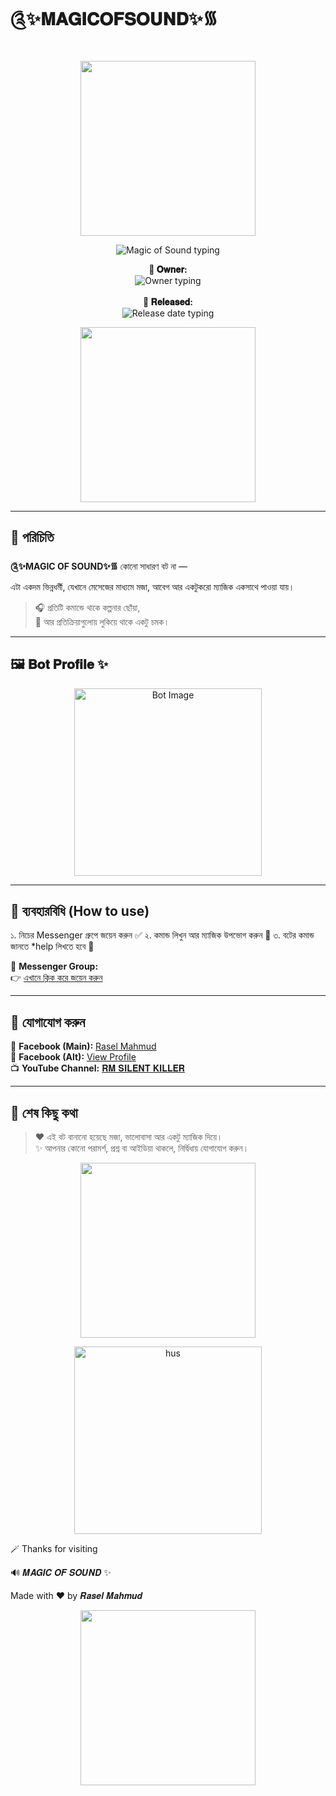 # ༊✨𝐌𝐀𝐆𝐈𝐂𝐎𝐅𝐒𝐎𝐔𝐍𝐃✨᯾

<p align="center">
  <img src="https://i.imgur.com/LyHic3i.gif" width="280"/>
</p>

<p align="center">
  <img src="http://readme-typing-svg.herokuapp.com?color=00ffff&center=true&vCenter=true&lines=༊✨MAGIC+OF+SOUND✨᯾" alt="Magic of Sound typing"/>
</p>

<p align="center">
  <strong>👑 𝐎𝐰𝐧𝐞𝐫:</strong><br>
  <img src="http://readme-typing-svg.herokuapp.com?color=ff69b4&center=true&vCenter=true&lines=𝗥𝗮𝘀𝗲𝗹+𝗠𝗮𝗵𝗺𝘂𝗱" alt="Owner typing"/><br><br>
  <strong>📅 𝐑𝐞𝐥𝐞𝐚𝐬𝐞𝐝:</strong><br>
  <img src="http://readme-typing-svg.herokuapp.com?color=ff1493&center=true&vCenter=true&lines=28/07/2025" alt="Release date typing"/>
</p>

<p align="center">
  <img src="https://i.imgur.com/LyHic3i.gif" width="280"/>
</p>

---

## 🌟 পরিচিতি

**༊✨MAGIC OF SOUND✨᯾** কোনো সাধারণ বট না —  
এটা একদম ভিন্নধর্মী, যেখানে মেসেজের মাধ্যমে মজা, আবেগ আর একটুকরো ম্যাজিক একসাথে পাওয়া যায়।

> 🎧 প্রতিটি কমান্ডে থাকে কল্পনার ছোঁয়া,  
> 💫 আর প্রতিক্রিয়াগুলোয় লুকিয়ে থাকে একটু চমক।

---

## 🖼️ 𝐁𝐨𝐭 𝐏𝐫𝐨𝐟𝐢𝐥𝐞 ✨

<p align="center">
  <img src="https://i.imgur.com/mWuHL8E.png" alt="Bot Image" width="300"/>
</p>

---

## 🚀 ব্যবহারবিধি (How to use)

১. নিচের Messenger গ্রুপে জয়েন করুন ✅
২. কমান্ড লিখুন আর ম্যাজিক উপভোগ করুন 🎉
৩. বটের কমান্ড জানতে *help লিখতে হবে 🌺

🔗 **Messenger Group:**  
👉 [এখানে ক্লিক করে জয়েন করুন](https://m.me/j/AbZnvggXXnMoLZd7/)

---

## 📡 যোগাযোগ করুন

📘 **Facebook (Main):** [Rasel Mahmud](https://www.facebook.com/raselmahmud.q)  
👤 **Facebook (Alt):** [View Profile](https://www.facebook.com/iiii.482394)  
📺 **YouTube Channel:** [𝐑𝐌 𝐒𝐈𝐋𝐄𝐍𝐓 𝐊𝐈𝐋𝐋𝐄𝐑](https://youtube.com/@rmsilentgaming?si=jdMyMhECKt2iHCh-)

---

## 💬 শেষ কিছু কথা

> ❤️ এই বট বানানো হয়েছে মজা, ভালোবাসা আর একটু ম্যাজিক দিয়ে।  
> ✨ আপনার কোনো পরামর্শ, প্রশ্ন বা আইডিয়া থাকলে, নির্দ্বিধায় যোগাযোগ করুন।

<p align="center">
  <img src="https://i.imgur.com/LyHic3i.gif" width="280"/>
</p>

<p align="center">
  <img src="https://imgur.com/a/lcQ6FCh" alt="hus" width="300"/>
</p>

🪄 Thanks for visiting  

🔊 𝑴𝑨𝑮𝑰𝑪 𝑶𝑭 𝑺𝑶𝑼𝑵𝑫 ✨  

Made with ❤️ by 𝑹𝒂𝒔𝒆𝒍 𝑴𝒂𝒉𝒎𝒖𝒅
<p align="center">
  <img src="https://i.imgur.com/LyHic3i.gif" width="280"/>
</p>
